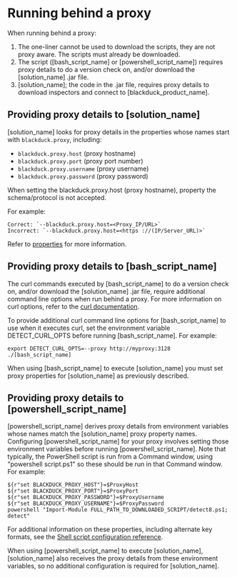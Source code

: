 # Running behind a proxy

When running behind a proxy:

1. The one-liner cannot be used to download the scripts, they are not proxy aware. The scripts must already be downloaded.
2. The script ([bash_script_name] or [powershell_script_name]) requires proxy details to do a version
check on, and/or download the [solution_name] .jar file.
3. [solution_name]; the code in the .jar file, requires proxy details to download inspectors and
connect to [blackduck_product_name].

## Providing proxy details to [solution_name]

[solution_name] looks for proxy details in the properties whose names start with `blackduck.proxy`,
including:

* `blackduck.proxy.host` (proxy hostname)
* `blackduck.proxy.port` (proxy port number)
* `blackduck.proxy.username` (proxy username)
* `blackduck.proxy.password` (proxy password)

When setting the blackduck.proxy.host (proxy hostname), property the schema/protocol is not accepted.   

For example:  
 
	Correct: `--blackduck.proxy.host=<Proxy_IP/URL>`   
	Incorrect: `--blackduck.proxy.host=<https‎ ://(IP/Server_URL)>`   
	

Refer to [properties](../properties/configuration/proxy.md) for more information.

## Providing proxy details to [bash_script_name]

The curl commands executed by [bash_script_name] to do a version check on, and/or download the [solution_name]
.jar file, require additional command line options when run behind a proxy. For more information
on curl options, refer to the [curl documentation](https://curl.haxx.se/docs/manpage.html).

To provide additional curl command line options for [bash_script_name] to use
when it executes curl, set the environment variable DETECT_CURL_OPTS before running
[bash_script_name]. For example:

    export DETECT_CURL_OPTS=--proxy http://myproxy:3128
    ./[bash_script_name]

When using [bash_script_name] to execute [solution_name] you must set proxy properties
for [solution_name] as previously described.

## Providing proxy details to [powershell_script_name]

[powershell_script_name] derives proxy details from environment variables
whose names match the [solution_name] proxy property names.
Configuring [powershell_script_name] for your proxy involves
setting those environment variables before running [powershell_script_name].
Note that typically, the PowerShell script is run from a Command window, using "powershell script.ps1" so these should be run in that Command window.
For example:

    ${r"set BLACKDUCK_PROXY_HOST"}=$ProxyHost
    ${r"set BLACKDUCK_PROXY_PORT"}=$ProxyPort
    ${r"set BLACKDUCK_PROXY_PASSWORD"}=$ProxyUsername
    ${r"set BLACKDUCK_PROXY_USERNAME"}=$ProxyPassword
    powershell "Import-Module FULL_PATH_TO_DOWNLOADED_SCRIPT/detect8.ps1; detect"

For additional information on these properties, including alternate key formats, see the [Shell script configuration reference](../scripts/overview.md).

When using [powershell_script_name] to execute [solution_name], [solution_name] also receives the proxy details
from these environment variables, so no additional configuration is required for [solution_name].



